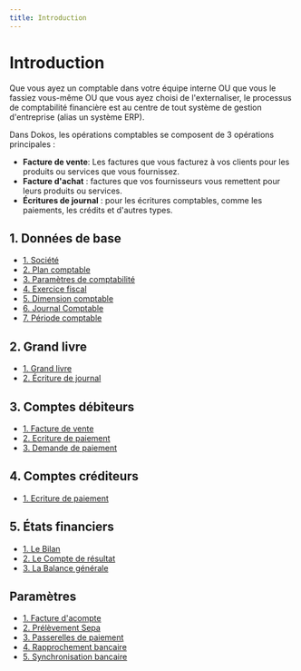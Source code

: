 ```yaml
---
title: Introduction
---
```


# Introduction

Que vous ayez un comptable dans votre équipe interne OU que vous le fassiez vous-même OU que vous ayez choisi de l'externaliser, le processus de comptabilité financière est au centre de tout système de gestion d'entreprise (alias un système ERP).

Dans Dokos, les opérations comptables se composent de 3 opérations principales :

- **Facture de vente**: Les factures que vous facturez à vos clients pour les produits ou services que vous fournissez.
- **Facture d'achat** : factures que vos fournisseurs vous remettent pour leurs produits ou services.
- **Écritures de journal** : pour les écritures comptables, comme les paiements, les crédits et d'autres types.

## 1. Données de base

- [1. Société](/comptabilite/company)
- [2. Plan comptable](/dokos/parametrage/plan_comptable)
- [3. Paramètres de comptabilité](/dokos/comptabilite/parametres-comptabilite)
- [4. Exercice fiscal](/dokos/comptabilite/exercice-fiscal)
- [5. Dimension comptable](/dokos/comptabilite/dimensions-comptables)
- [6. Journal Comptable](/dokos/comptabilite/journal-comptable)
- [7. Période comptable](/dokos/comptabilite/periode-comptable)


## 2. Grand livre

- [1. Grand livre](/dokos/comptabilite/rapports/grand-livre)
- [2. Écriture de journal](/dokos/comptabilite/ecriture-journal)


## 3. Comptes débiteurs

- [1. Facture de vente](/dokos/ventes/facture-de-vente)
- [2. Ecriture de paiement](/dokos/comptabilite/ecriture-paiements)
- [3. Demande de paiement](/dokos/ventes/demande-de-paiement)


## 4. Comptes créditeurs

- [1. Ecriture de paiement](/dokos/comptabilite/ecriture-paiements)


## 5. États financiers

- [1. Le Bilan](/dokos/comptabilite/rapports/bilan)
- [2. Le Compte de résultat](/dokos/comptabilite/rapports/compte-de-resultat)
- [3. La Balance générale](/dokos/comptabilite/rapports/balance-generale)


## Paramètres

- [1. Facture d'acompte](/dokos/ventes/facture-de-vente#facture-dacompte)
- [2. Prélèvement Sepa](/dokos/comptabilite/prelevement-sepa)
- [3. Passerelles de paiement](/dokos/comptabilite/passerelles-paiements)
- [4. Rapprochement bancaire](/dokos/comptabilite/rapprochement-bancaire)
- [5. Synchronisation bancaire](/dokos/comptabilite/synchronisation-bancaire)